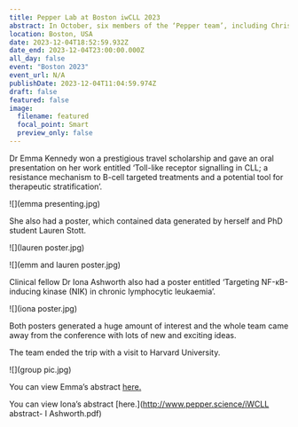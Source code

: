 ```yaml
---
title: Pepper Lab at Boston iwCLL 2023
abstract: In October, six members of the ‘Pepper team’, including Chris and Andrea, went to the main international meeting for healthcare professionals and researchers working on Chronic Lymphocytic Leukaemia (iwCLL 2023). It was held in Boston, USA, and the programme was outstanding.
location: Boston, USA
date: 2023-12-04T18:52:59.932Z
date_end: 2023-12-04T23:00:00.000Z
all_day: false
event: "Boston 2023"
event_url: N/A
publishDate: 2023-12-04T11:04:59.974Z
draft: false
featured: false
image:
  filename: featured
  focal_point: Smart
  preview_only: false
---
```

Dr Emma Kennedy won a prestigious travel scholarship and gave an oral presentation on her work entitled  ‘Toll-like receptor signalling in CLL; a resistance mechanism to B-cell targeted treatments and a potential tool for therapeutic stratification’. 

![](emma presenting.jpg)

She also had a poster, which contained data generated by herself and PhD student Lauren Stott.

![](lauren poster.jpg)

![](emm and lauren poster.jpg)

Clinical fellow Dr Iona Ashworth also had a poster entitled ‘Targeting NF-κB-inducing kinase (NIK) in chronic lymphocytic leukaemia’.

![](iona poster.jpg)

Both posters generated a huge amount of interest and the whole team came away from the conference with lots of new and exciting ideas.

The team ended the trip with a visit to Harvard University.

![](group pic.jpg)

You can view Emma’s abstract [here.](<http://www.pepper.science/Emma Kennedy_iwCLL 2023 Abstract.pdf>)

You can view Iona’s abstract [here.](http://www.pepper.science/iWCLL abstract- I Ashworth.pdf)
